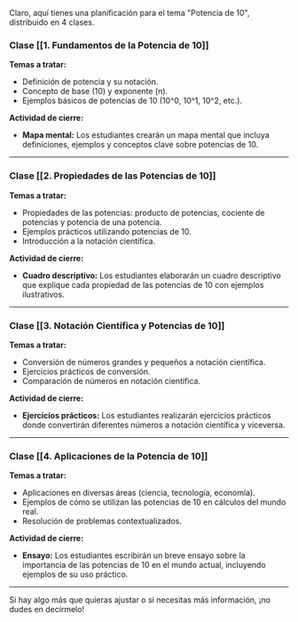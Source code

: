 Claro, aquí tienes una planificación para el tema "Potencia de 10", distribuido en 4 clases.

### Clase [[1. Fundamentos de la Potencia de 10]]

**Temas a tratar:**

- Definición de potencia y su notación.
- Concepto de base (10) y exponente (n).
- Ejemplos básicos de potencias de 10 (10^0, 10^1, 10^2, etc.).

**Actividad de cierre:**

- **Mapa mental:** Los estudiantes crearán un mapa mental que incluya definiciones, ejemplos y conceptos clave sobre potencias de 10.

---

### Clase [[2. Propiedades de las Potencias de 10]]

**Temas a tratar:**

- Propiedades de las potencias: producto de potencias, cociente de potencias y potencia de una potencia.
- Ejemplos prácticos utilizando potencias de 10.
- Introducción a la notación científica.

**Actividad de cierre:**

- **Cuadro descriptivo:** Los estudiantes elaborarán un cuadro descriptivo que explique cada propiedad de las potencias de 10 con ejemplos ilustrativos.

---

### Clase [[3. Notación Científica y Potencias de 10]]

**Temas a tratar:**

- Conversión de números grandes y pequeños a notación científica.
- Ejercicios prácticos de conversión.
- Comparación de números en notación científica.

**Actividad de cierre:**

- **Ejercicios prácticos:** Los estudiantes realizarán ejercicios prácticos donde convertirán diferentes números a notación científica y viceversa.

---

### Clase [[4. Aplicaciones de la Potencia de 10]]

**Temas a tratar:**

- Aplicaciones en diversas áreas (ciencia, tecnología, economía).
- Ejemplos de cómo se utilizan las potencias de 10 en cálculos del mundo real.
- Resolución de problemas contextualizados.

**Actividad de cierre:**

- **Ensayo:** Los estudiantes escribirán un breve ensayo sobre la importancia de las potencias de 10 en el mundo actual, incluyendo ejemplos de su uso práctico.

---

Si hay algo más que quieras ajustar o si necesitas más información, ¡no dudes en decírmelo!